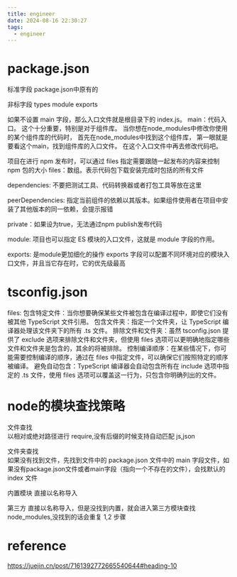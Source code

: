 ```yaml
---
title: engineer
date: 2024-08-16 22:30:27
tags: 
  - engineer
---
```


# package.json

标准字段
package.json中原有的

非标字段
types module exports

如果不设置 main 字段，那么入口文件就是根目录下的 index.js。
main：代码入口。
这个十分重要，特别是对于组件库。
当你想在node_modules中修改你使用的某个组件库的代码时，
首先在node_modules中找到这个组件库，
第一眼就是要看这个main，找到组件库的入口文件。
在这个入口文件中再去修改代码吧。

项目在进行 npm 发布时，可以通过 files 指定需要跟随一起发布的内容来控制 npm 包的大小
files：数组。表示代码包下载安装完成时包括的所有文件

dependencies: 不要把测试工具、代码转换器或者打包工具等放在这里

peerDependencies: 指定当前组件的依赖以其版本。如果组件使用者在项目中安装了其他版本的同一依赖，会提示报错

private：如果设为true，无法通过npm publish发布代码

module: 项目也可以指定 ES 模块的入口文件，这就是 module 字段的作用。

exports: 是module更加细化的操作 exports 字段可以配置不同环境对应的模块入口文件，并且当它存在时，它的优先级最高


# tsconfig.json

files: 
包含特定文件：当你想要确保某些文件被包含在编译过程中，即使它们没有被其他 TypeScript 文件引用。
包含文件夹：指定一个文件夹，让 TypeScript 编译器处理该文件夹下的所有 .ts 文件。
排除文件和文件夹：虽然 tsconfig.json 提供了 exclude 选项来排除文件和文件夹，但使用 files 选项可以更明确地指定哪些文件和文件夹是包含的，其余的将被排除。
控制编译顺序：在某些情况下，你可能需要控制编译的顺序，通过在 files 中指定文件，可以确保它们按照特定的顺序被编译。
避免自动包含：TypeScript 编译器会自动包含所有在 include 选项中指定的 .ts 文件，使用 files 选项可以覆盖这一行为，只包含你明确列出的文件。


# node的模块查找策略

文件查找    
以相对或绝对路径进行 require,没有后缀的时候支持自动匹配 js,json

文件夹查找  
如果没有找到文件，先找到文件中的 package.json 文件中的 main 字段文件，如果没有package.json文件或者main字段（指向一个不存在的文件），会找默认的 index 文件

内置模块
直接以名称导入

第三方
直接以名称导入，但是没找到内置，就会进入第三方模块查找node_modules,没找到的话会重复 1,2 步骤


# reference
https://juejin.cn/post/7161392772665540644#heading-10